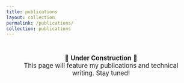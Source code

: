 ```yaml
---
title: publications
layout: collection
permalink: /publications/
collection: publications
---
```


<div style="text-align: center; padding: 2rem 1rem; font-size: 1.2em;">
  🚧 <strong>Under Construction</strong> 🚧  
  <br>
  This page will feature my publications and technical writing. Stay tuned!
</div>
